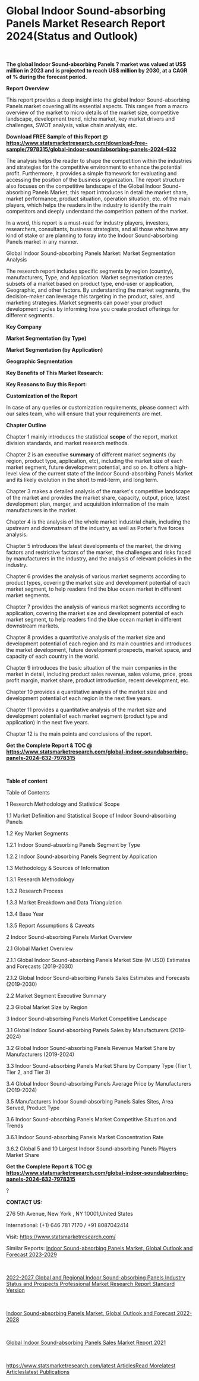 <h1>Global Indoor Sound-absorbing Panels Market Research Report 2024(Status and Outlook)</h1><br/><p><strong>The global Indoor Sound-absorbing Panels</strong> <strong>? market was valued at US$ million in 2023 and is projected to reach US$ million by 2030, at a <strong>CAGR</strong> of % during the forecast period.</strong></p>
 
 
 
 <p><strong>Report Overview</strong></p>
 
 
 
 <p>This report provides a deep insight into the global Indoor Sound-absorbing Panels market covering all its essential aspects. This ranges from a macro overview of the market to micro details of the market size, competitive landscape, development trend, niche market, key market drivers and challenges, SWOT analysis, value chain analysis, etc.</p>
 
 
 
 <p><strong>Download FREE Sample of this Report @ <a href="https://www.statsmarketresearch.com/download-free-sample/7978315/global-indoor-soundabsorbing-panels-2024-632">https://www.statsmarketresearch.com/download-free-sample/7978315/global-indoor-soundabsorbing-panels-2024-632</a></strong></p>
 
 
 
 <p>The analysis helps the reader to shape the competition within the industries and strategies for the competitive environment to enhance the potential profit. Furthermore, it provides a simple framework for evaluating and accessing the position of the business organization. The report structure also focuses on the competitive landscape of the Global Indoor Sound-absorbing Panels Market, this report introduces in detail the market share, market performance, product situation, operation situation, etc. of the main players, which helps the readers in the industry to identify the main competitors and deeply understand the competition pattern of the market.</p>
 
 
 
 <p>In a word, this report is a must-read for industry players, investors, researchers, consultants, business strategists, and all those who have any kind of stake or are planning to foray into the Indoor Sound-absorbing Panels market in any manner.</p>
 
 
 
 <p>Global Indoor Sound-absorbing Panels Market: Market Segmentation Analysis</p>
 
 
 
 <p>The research report includes specific segments by region (country), manufacturers, Type, and Application. Market segmentation creates subsets of a market based on product type, end-user or application, Geographic, and other factors. By understanding the market segments, the decision-maker can leverage this targeting in the product, sales, and marketing strategies. Market segments can power your product development cycles by informing how you create product offerings for different segments.</p>
 
 
 
 <p><strong>Key Company</strong></p>
 
 
 
 <p><strong>Market Segmentation (by Type)</strong></p>
 
 
 
 <p><strong>Market Segmentation (<strong>by Application</strong>)</strong></p>
 
 
 
 <p><strong>Geographic Segmentation</strong></p>
 
 
 
 <p><strong>Key Benefits of This Market Research:</strong></p>
 
 
 
 <p><strong>Key <strong>Reasons to Buy</strong> this Report:</strong></p>
 
 
 
 <p><strong>Customization of the Report</strong></p>
 
 
 
 <p>In case of any queries or customization requirements, please connect with our sales team, who will ensure that your requirements are met.</p>
 
 
 
 <p><strong>Chapter Outline</strong></p>
 
 
 
 <p>Chapter 1 mainly introduces the statistical <strong>scope</strong> of the report, market division standards, and market research methods.</p>
 
 
 
 <p>Chapter 2 is an executive <strong>summary</strong> of different market segments (by region, product type, application, etc), including the market size of each market segment, future development potential, and so on. It offers a high-level view of the current state of the Indoor Sound-absorbing Panels Market and its likely evolution in the short to mid-term, and long term.</p>
 
 
 
 <p>Chapter 3 makes a detailed analysis of the market&#39;s competitive landscape of the market and provides the market share, capacity, output, price, latest development plan, merger, and acquisition information of the main manufacturers in the market.</p>
 
 
 
 <p>Chapter 4 is the analysis of the whole market industrial chain, including the upstream and downstream of the industry, as well as Porter&#39;s five forces analysis.</p>
 
 
 
 <p>Chapter 5 introduces the latest developments of the market, the driving factors and restrictive factors of the market, the challenges and risks faced by manufacturers in the industry, and the analysis of relevant policies in the industry.</p>
 
 
 
 <p>Chapter 6 provides the analysis of various market segments according to product types, covering the market size and development potential of each market segment, to help readers find the blue ocean market in different market segments.</p>
 
 
 
 <p>Chapter 7 provides the analysis of various market segments according to application, covering the market size and development potential of each market segment, to help readers find the blue ocean market in different downstream markets.</p>
 
 
 
 <p>Chapter 8 provides a quantitative analysis of the market size and development potential of each region and its main countries and introduces the market development, future development prospects, market space, and capacity of each country in the world.</p>
 
 
 
 <p>Chapter 9 introduces the basic situation of the main companies in the market in detail, including product sales revenue, sales volume, price, gross profit margin, market share, product introduction, recent development, etc.</p>
 
 
 
 <p>Chapter 10 provides a quantitative analysis of the market size and development potential of each region in the next five years.</p>
 
 
 
 <p>Chapter 11 provides a quantitative analysis of the market size and development potential of each market segment (product type and application) in the next five years.</p>
 
 
 
 <p>Chapter 12 is the main points and conclusions of the report.</p>
 
 
 
 <div><b>Get the Complete Report & TOC @ <a href="https://www.statsmarketresearch.com/global-indoor-soundabsorbing-panels-2024-632-7978315">https://www.statsmarketresearch.com/global-indoor-soundabsorbing-panels-2024-632-7978315</a></b></div>
 
 
 
 <p><br />
 
 <b>Table of content</b></p>
 
 
 
 <p>Table of Contents<br />
 
 1 Research Methodology and Statistical Scope<br />
 
 1.1 Market Definition and Statistical Scope of Indoor Sound-absorbing Panels<br />
 
 1.2 Key Market Segments<br />
 
 1.2.1 Indoor Sound-absorbing Panels Segment by Type<br />
 
 1.2.2 Indoor Sound-absorbing Panels Segment by Application<br />
 
 1.3 Methodology & Sources of Information<br />
 
 1.3.1 Research Methodology<br />
 
 1.3.2 Research Process<br />
 
 1.3.3 Market Breakdown and Data Triangulation<br />
 
 1.3.4 Base Year<br />
 
 1.3.5 Report Assumptions & Caveats<br />
 
 2 Indoor Sound-absorbing Panels Market Overview<br />
 
 2.1 Global Market Overview<br />
 
 2.1.1 Global Indoor Sound-absorbing Panels Market Size (M USD) Estimates and Forecasts (2019-2030)<br />
 
 2.1.2 Global Indoor Sound-absorbing Panels Sales Estimates and Forecasts (2019-2030)<br />
 
 2.2 Market Segment Executive Summary<br />
 
 2.3 Global Market Size by Region<br />
 
 3 Indoor Sound-absorbing Panels Market Competitive Landscape<br />
 
 3.1 Global Indoor Sound-absorbing Panels Sales by Manufacturers (2019-2024)<br />
 
 3.2 Global Indoor Sound-absorbing Panels Revenue Market Share by Manufacturers (2019-2024)<br />
 
 3.3 Indoor Sound-absorbing Panels Market Share by Company Type (Tier 1, Tier 2, and Tier 3)<br />
 
 3.4 Global Indoor Sound-absorbing Panels Average Price by Manufacturers (2019-2024)<br />
 
 3.5 Manufacturers Indoor Sound-absorbing Panels Sales Sites, Area Served, Product Type<br />
 
 3.6 Indoor Sound-absorbing Panels Market Competitive Situation and Trends<br />
 
 3.6.1 Indoor Sound-absorbing Panels Market Concentration Rate<br />
 
 3.6.2 Global 5 and 10 Largest Indoor Sound-absorbing Panels Players Market Share</p>
 
 
 
 <div><b>Get the Complete Report & TOC @ <a href="https://www.statsmarketresearch.com/global-indoor-soundabsorbing-panels-2024-632-7978315">https://www.statsmarketresearch.com/global-indoor-soundabsorbing-panels-2024-632-7978315</a></b></div>
 
 
 
 <p>? </p>
 
 
 
 <p><b>CONTACT US:</b><br />
 
 276 5th Avenue, New York , NY 10001,United States<br />
 
 International: (+1) 646 781 7170 / +91 8087042414<br />
 
 Visit: <a href="https://www.statsmarketresearch.com/">https://www.statsmarketresearch.com/</a><br />
 
 Similar Reports: <a href="https://www.statsmarketresearch.com/global-indoor-soundabsorbing-panels-2024-632-7978315">Indoor Sound-absorbing Panels Market, Global Outlook and Forecast 2023-2029</a><br />
 
 <br />
 
 <a href="https://www.statsmarketresearch.com/global-indoor-soundabsorbing-panels-2024-632-7978315">2022-2027 Global and Regional Indoor Sound-absorbing Panels Industry Status and Prospects Professional Market Research Report Standard Version</a><br />
 
 <br />
 
 <a href="https://www.statsmarketresearch.com/global-indoor-soundabsorbing-panels-2024-632-7978315">Indoor Sound-absorbing Panels Market, Global Outlook and Forecast 2022-2028</a><br />
 
 <br />
 
 <a href="https://www.statsmarketresearch.com/global-indoor-soundabsorbing-panels-2024-632-7978315">Global Indoor Sound-absorbing Panels Sales Market Report 2021</a><br />
 
 <br />
 
 <a href="https://gyeongbokgung.com">https://www.statsmarketresearch.com/</a><a href="https://hallyeomaritime.com">latest Articles</a><a href="https://jingwansa.com">Read More</a><a href="https://nguoiviet.jp/">latest Articles</a><a href="https://www.intelmarketresearch.com/">latest Publications</a></p>